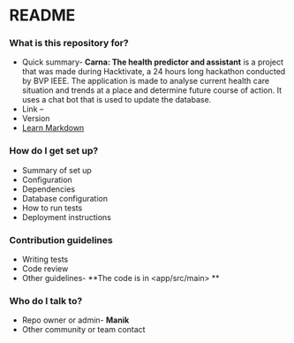 # README #

### What is this repository for? ###

* Quick summary-
**Carna: The health predictor and assistant** is a project that was made during Hacktivate, a 24 hours long hackathon conducted by BVP IEEE.
The application is made to analyse current health care situation and trends at a place and determine future course of action.
It uses a chat bot that is used to update  the database.
* Link – 
* Version
* [Learn Markdown](https://bitbucket.org/tutorials/markdowndemo)

### How do I get set up? ###

* Summary of set up
* Configuration
* Dependencies
* Database configuration
* How to run tests
* Deployment instructions

### Contribution guidelines ###

* Writing tests
* Code review
* Other guidelines-
**The code is in <app/src/main>
**
### Who do I talk to? ###

* Repo owner or admin-
**Manik**
* Other community or team contact
